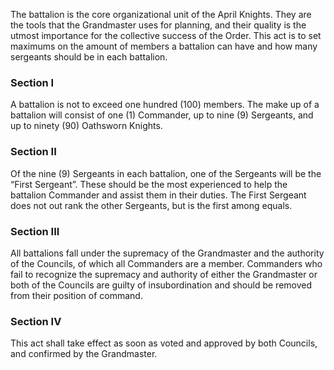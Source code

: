 [Version: 1.0]: #

The battalion is the core organizational unit of the April Knights. They are the tools that the Grandmaster uses for planning, and their quality is the utmost importance for the collective success of the Order. This act is to set maximums on the amount of members a battalion can have and how many sergeants should be in each battalion.

### Section I
A battalion is not to exceed one hundred (100) members. The make up of a battalion will consist of one (1) Commander, up to nine (9) Sergeants, and up to ninety (90) Oathsworn Knights.

### Section II
Of the nine (9) Sergeants in each battalion, one of the Sergeants will be the “First Sergeant”. These should be the most experienced to help the battalion Commander and assist them in their duties. The First Sergeant does not out rank the other Sergeants, but is the first among equals.

### Section III
All battalions fall under the supremacy of the Grandmaster and the authority of the Councils, of which all Commanders are a member. Commanders who fail to recognize the supremacy and authority of either the Grandmaster or both of the Councils are guilty of insubordination and should be removed from their position of command.

### Section IV
This act shall take effect as soon as voted and approved by both Councils, and confirmed by the Grandmaster.

